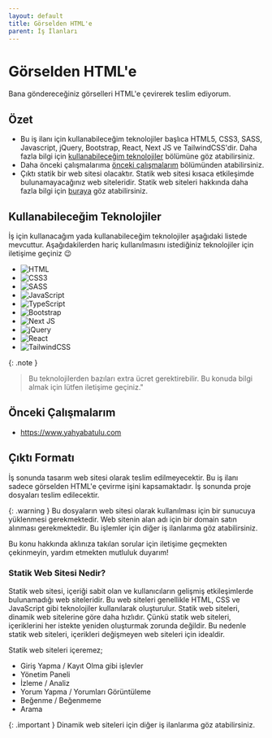 ```yaml
---
layout: default
title: Görselden HTML'e
parent: İş İlanları
---
```


# Görselden HTML'e

Bana göndereceğiniz görselleri HTML'e çevirerek teslim ediyorum.

## Özet

- Bu iş ilanı için kullanabileceğim teknolojiler başlıca HTML5, CSS3, SASS, Javascript, jQuery, Bootstrap, React, Next JS ve TailwindCSS'dir. Daha fazla bilgi için [kullanabileceğim teknolojiler](#kullanabileceğim-teknolojiler) bölümüne göz atabilirsiniz.
- Daha önceki çalışmalarıma [önceki çalışmalarım](#önceki-çalışmalarım) bölümünden atabilirsiniz.
- Çıktı statik bir web sitesi olacaktır. Statik web sitesi kısaca etkileşimde bulunamayacağınız web siteleridir. Statik web siteleri hakkında daha fazla bilgi için [buraya](#statik-web-sitesi-nedir) göz atabilirsiniz.

## Kullanabileceğim Teknolojiler

İş için kullanacağım yada kullanabileceğim teknolojiler aşağıdaki listede mevcuttur. Aşağıdakilerden hariç kullanılmasını istediğiniz teknolojiler için iletişime geçiniz :wink:

- ![HTML](https://img.shields.io/badge/html5-%23E34F26.svg?style=for-the-badge&logo=HTML&logoColor=white)
- ![CSS3](https://img.shields.io/badge/css3-%231572B6.svg?style=for-the-badge&logo=css3&logoColor=white)
- ![SASS](https://img.shields.io/badge/SASS-hotpink.svg?style=for-the-badge&logo=SASS&logoColor=white)
- ![JavaScript](https://img.shields.io/badge/javascript-%23323330.svg?style=for-the-badge&logo=javascript&logoColor=%23F7DF1E)
- ![TypeScript](https://img.shields.io/badge/typescript-%23007ACC.svg?style=for-the-badge&logo=typescript&logoColor=white)
- ![Bootstrap](https://img.shields.io/badge/bootstrap-%238511FA.svg?style=for-the-badge&logo=bootstrap&logoColor=white)
- ![Next JS](https://img.shields.io/badge/Next-black?style=for-the-badge&logo=next.js&logoColor=white)
- ![jQuery](https://img.shields.io/badge/jquery-%230769AD.svg?style=for-the-badge&logo=jquery&logoColor=white)
- ![React](https://img.shields.io/badge/react-%2320232a.svg?style=for-the-badge&logo=react&logoColor=%2361DAFB)
- ![TailwindCSS](https://img.shields.io/badge/tailwindcss-%2338B2AC.svg?style=for-the-badge&logo=tailwind-css&logoColor=white)

{: .note }
> Bu teknolojilerden bazıları extra ücret gerektirebilir. Bu konuda bilgi almak için lütfen iletişime geçiniz."

## Önceki Çalışmalarım

- <https://www.yahyabatulu.com>

## Çıktı Formatı

İş sonunda tasarım web sitesi olarak teslim edilmeyecektir. Bu iş ilanı sadece görselden HTML'e çevirme işini kapsamaktadır. İş sonunda proje dosyaları teslim edilecektir.

{: .warning }
Bu dosyaların web sitesi olarak kullanılması için bir sunucuya yüklenmesi gerekmektedir. Web sitenin alan adı için bir domain satın alınması gerekmektedir. Bu işlemler için diğer iş ilanlarıma göz atabilirsiniz.

Bu konu hakkında aklınıza takılan sorular için iletişime geçmekten çekinmeyin, yardım etmekten mutluluk duyarım!

### Statik Web Sitesi Nedir?

Statik web sitesi, içeriği sabit olan ve kullanıcıların gelişmiş etkileşimlerde bulunamadığı web siteleridir. Bu web siteleri genellikle HTML, CSS ve JavaScript gibi teknolojiler kullanılarak oluşturulur. Statik web siteleri, dinamik web sitelerine göre daha hızlıdır. Çünkü statik web siteleri, içeriklerini her istekte yeniden oluşturmak zorunda değildir. Bu nedenle statik web siteleri, içerikleri değişmeyen web siteleri için idealdir.

Statik web siteleri içeremez;

- Giriş Yapma / Kayıt Olma gibi işlevler
- Yönetim Paneli
- İzleme / Analiz
- Yorum Yapma / Yorumları Görüntüleme
- Beğenme / Beğenmeme
- Arama

{: .important }
Dinamik web siteleri için diğer iş ilanlarıma göz atabilirsiniz.
